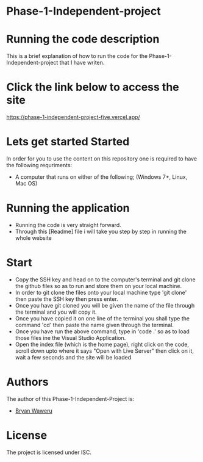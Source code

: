 # Phase-1-Independent-project

# Running the code description
This is a brief explanation of how to run the code for the Phase-1-Independent-project that I have writen.

# Click the link below to access the site

https://phase-1-independent-project-five.vercel.app/

# Lets get started Started
In order for you to use the content on this repository one is required to have the following requriments:

- A computer that runs on either of the following; (Windows 7+, Linux, Mac OS)

# Running the application

- Running the code is very straight forward.
- Through this [Readme] file i will take you step by step in running the whole website

# Start

- Copy the SSH key and head on to the computer's terminal and git clone the github files so as to run and store them on your local machine.
- In order to git clone the files onto your local machine type 'git clone' then paste the SSH key then press enter.
- Once you have git cloned you will be given the name of the file through the terminal and you will copy it.
- Once you have copied it on one line of the terminal you shall type the command 'cd' then paste the name given through the terminal.
- Once you have run the above command, type in 'code .' so as to load those files ine the Visual Studio Application.
- Open the index file (which is the home page), right click on the code, scroll down upto where it says "Open with Live Server" then click on it, wait a few seconds and the site will be loaded

# Authors

The author of this Phase-1-Independent-Project is:
- [Bryan Waweru](https://github.com/Bwaweru12345)

# License
The project is licensed under ISC.
